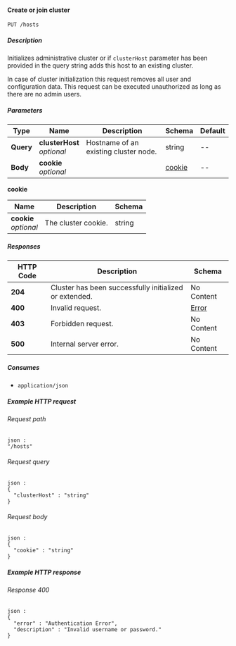 
<a name="put_hosts"></a>
#### Create or join cluster
```
PUT /hosts
```


##### Description
Initializes administrative cluster or if `clusterHost` parameter has been
provided in the query string adds this host to an existing cluster.

In case of cluster initialization this request removes all user and
configuration data. This request can be executed unauthorized as long as
there are no admin users.


##### Parameters

|Type|Name|Description|Schema|Default|
|---|---|---|---|---|
|**Query**|**clusterHost**  <br>*optional*|Hostname of an existing cluster node.|string|--|
|**Body**|**cookie**  <br>*optional*||[cookie](#put_hosts-cookie)|--|

<a name="put_hosts-cookie"></a>
**cookie**

|Name|Description|Schema|
|---|---|---|
|**cookie**  <br>*optional*|The cluster cookie.|string|


##### Responses

|HTTP Code|Description|Schema|
|---|---|---|
|**204**|Cluster has been successfully initialized or extended.|No Content|
|**400**|Invalid request.|[Error](../definitions/Error.md#error)|
|**403**|Forbidden request.|No Content|
|**500**|Internal server error.|No Content|


##### Consumes

* `application/json`


##### Example HTTP request

###### Request path
```
json :
"/hosts"
```


###### Request query
```
json :
{
  "clusterHost" : "string"
}
```


###### Request body
```
json :
{
  "cookie" : "string"
}
```


##### Example HTTP response

###### Response 400
```
json :
{
  "error" : "Authentication Error",
  "description" : "Invalid username or password."
}
```



